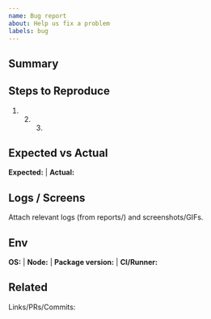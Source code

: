 ```yaml
---
name: Bug report
about: Help us fix a problem
labels: bug
---
```


## Summary

<!-- Short description -->

## Steps to Reproduce

1. 2. 3.

## Expected vs Actual

**Expected:** | **Actual:**

## Logs / Screens

Attach relevant logs (from reports/) and screenshots/GIFs.

## Env

**OS:** | **Node:** | **Package version:** | **CI/Runner:**

## Related

Links/PRs/Commits:
